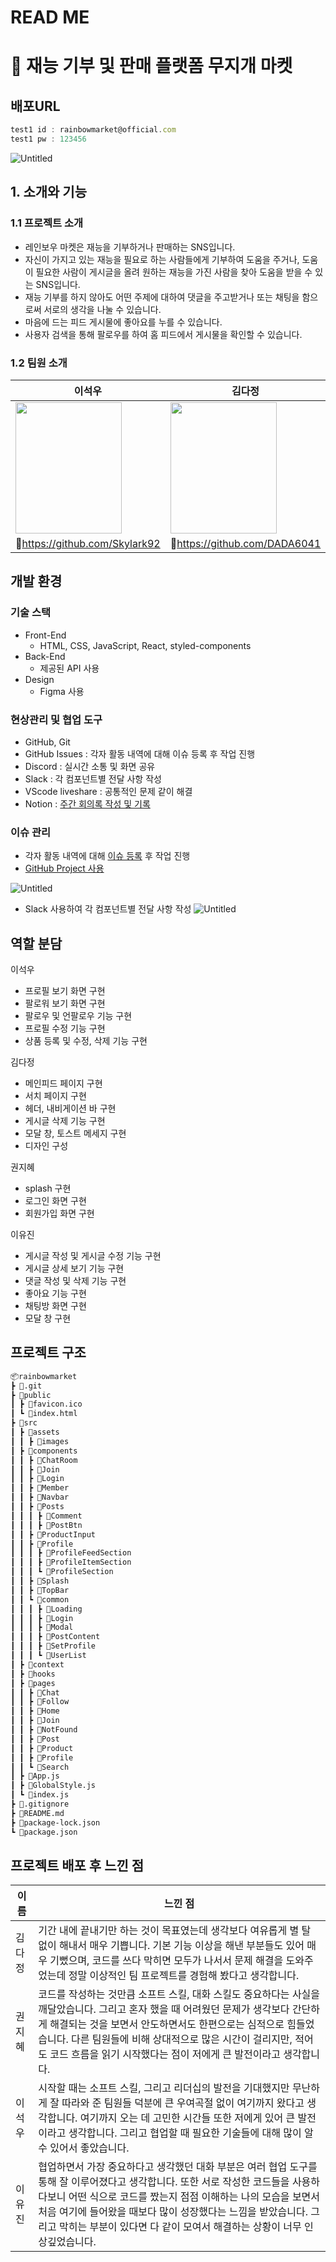 # READ ME

# 🌈 재능 기부 및 판매 플랫폼 무지개 마켓

## 배포URL

```jsx
test1 id : rainbowmarket@official.com
test1 pw : 123456
```

![Untitled](READ%20ME%20c897883500b54adbab5b8eadcde6c067/Untitled.png)

## 1. 소개와 기능

### 1.1 프로젝트 소개

- 레인보우 마켓은 재능을 기부하거나 판매하는 SNS입니다.
- 자신이 가지고 있는 재능을 필요로 하는 사람들에게 기부하여 도움을 주거나, 도움이 필요한 사람이 게시글을 올려 원하는 재능을 가진 사람을 찾아 도움을 받을 수 있는 SNS입니다.
- 재능 기부를 하지 않아도 어떤 주제에 대하여 댓글을 주고받거나 또는 채팅을 함으로써 서로의 생각을 나눌 수 있습니다.
- 마음에 드는 피드 게시물에 좋아요를 누를 수 있습니다.
- 사용자 검색을 통해 팔로우를 하여 홈 피드에서 게시물을 확인할 수 있습니다.

### 1.2 팀원 소개

| 이석우                                                                                           | 김다정                                                                                          | 권지혜                                                                                          | 이유진                                                                                          |
| ------------------------------------------------------------------------------------------------ | ----------------------------------------------------------------------------------------------- | ----------------------------------------------------------------------------------------------- | ----------------------------------------------------------------------------------------------- |
| <img src ="https://avatars.githubusercontent.com/u/108033922?v=4" width="170px" height="210px"/> | <img src ="https://avatars.githubusercontent.com/u/93987174?v=4" width="170px" height="210px"/> | <img src ="https://avatars.githubusercontent.com/u/53033847?v=4" width="170px" height="210px"/> | <img src ="https://avatars.githubusercontent.com/u/63508955?v=4" width="170px" height="210px"/> |
| 🔗https://github.com/Skylark92                                                                   | 🔗https://github.com/DADA6041                                                                   | 🔗https://github.com/jhfrontend                                                                 | 🔗https://github.com/yjlee9909                                                                  |

## 개발 환경

### 기술 스택

- Front-End
  - HTML, CSS, JavaScript, React, styled-components
- Back-End
  - 제공된 API 사용
- Design
  - Figma 사용

### 현상관리 및 협업 도구

- GitHub, Git
- GitHub Issues : 각자 활동 내역에 대해 이슈 등록 후 작업 진행
- Discord : 실시간 소통 및 화면 공유
- Slack : 각 컴포넌트별 전달 사항 작성
- VScode liveshare : 공통적인 문제 같이 해결
- Notion : [주간 회의록 작성 및 기록](https://www.notion.so/213a97533099429287dc06f75768add5)

### 이슈 관리

- 각자 활동 내역에 대해 [이슈 등록](https://github.com/RainbowMarkets/RainbowMarket/issues) 후 작업 진행
- [GitHub Project 사용](https://github.com/RainbowMarkets/RainbowMarket/projects?query=is%3Aopen)

![Untitled](READ%20ME%20c897883500b54adbab5b8eadcde6c067/Untitled%201.png)

- Slack 사용하여 각 컴포넌트별 전달 사항 작성
  ![Untitled](READ%20ME%20c897883500b54adbab5b8eadcde6c067/Untitled%202.png)

## 역할 분담

이석우

- 프로필 보기 화면 구현
- 팔로워 보기 화면 구현
- 팔로우 및 언팔로우 기능 구현
- 프로필 수정 기능 구현
- 상품 등록 및 수정, 삭제 기능 구현

김다정

- 메인피드 페이지 구현
- 서치 페이지 구현
- 헤더, 내비게이션 바 구현
- 게시글 삭제 기능 구현
- 모달 창, 토스트 메세지 구현
- 디자인 구성

권지혜

- splash 구현
- 로그인 화면 구현
- 회원가입 화면 구현

이유진

- 게시글 작성 및 게시글 수정 기능 구현
- 게시글 상세 보기 기능 구현
- 댓글 작성 및 삭제 기능 구현
- 좋아요 기능 구현
- 채팅방 화면 구현
- 모달 창 구현

## 프로젝트 구조

```markdown
📦rainbowmarket
┣ 📂.git
┣ 📂public
┃ ┣ 📜favicon.ico
┃ ┗ 📜index.html
┣ 📂src
┃ ┣ 📂assets
┃ ┃ ┣ 📂images
┃ ┣ 📂components
┃ ┃ ┣ 📂ChatRoom
┃ ┃ ┣ 📂Join
┃ ┃ ┣ 📂Login
┃ ┃ ┣ 📂Member
┃ ┃ ┣ 📂Navbar
┃ ┃ ┣ 📂Posts
┃ ┃ ┃ ┣ 📂Comment
┃ ┃ ┃ ┣ 📂PostBtn
┃ ┃ ┣ 📂ProductInput
┃ ┃ ┣ 📂Profile
┃ ┃ ┃ ┣ 📂ProfileFeedSection
┃ ┃ ┃ ┣ 📂ProfileItemSection
┃ ┃ ┃ ┗ 📂ProfileSection
┃ ┃ ┣ 📂Splash
┃ ┃ ┣ 📂TopBar
┃ ┃ ┗ 📂common
┃ ┃ ┃ ┣ 📂Loading
┃ ┃ ┃ ┣ 📂Login
┃ ┃ ┃ ┣ 📂Modal
┃ ┃ ┃ ┣ 📂PostContent
┃ ┃ ┃ ┣ 📂SetProfile
┃ ┃ ┃ ┗ 📂UserList
┃ ┣ 📂context
┃ ┣ 📂hooks
┃ ┣ 📂pages
┃ ┃ ┣ 📂Chat
┃ ┃ ┣ 📂Follow
┃ ┃ ┣ 📂Home
┃ ┃ ┣ 📂Join
┃ ┃ ┣ 📂NotFound
┃ ┃ ┣ 📂Post
┃ ┃ ┣ 📂Product
┃ ┃ ┣ 📂Profile
┃ ┃ ┗ 📂Search
┃ ┣ 📜App.js
┃ ┣ 📜GlobalStyle.js
┃ ┗ 📜index.js
┣ 📜.gitignore
┣ 📜README.md
┣ 📜package-lock.json
┗ 📜package.json
```

## 프로젝트 배포 후 느낀 점

| 이름   | 느낀 점                                                                                                                                                                                                                                                                                                                                            |
| ------ | -------------------------------------------------------------------------------------------------------------------------------------------------------------------------------------------------------------------------------------------------------------------------------------------------------------------------------------------------- |
| 김다정 | 기간 내에 끝내기만 하는 것이 목표였는데 생각보다 여유롭게 별 탈 없이 해내서 매우 기쁩니다. 기본 기능 이상을 해낸 부분들도 있어 매우 기뻤으며, 코드를 쓰다 막히면 모두가 나서서 문제 해결을 도와주었는데 정말 이상적인 팀 프로젝트를 경험해 봤다고 생각합니다.                                                                                      |
| 권지혜 | 코드를 작성하는 것만큼 소프트 스킬, 대화 스킬도 중요하다는 사실을 깨달았습니다. 그리고 혼자 했을 때 어려웠던 문제가 생각보다 간단하게 해결되는 것을 보면서 안도하면서도 한편으로는 심적으로 힘들었습니다. 다른 팀원들에 비해 상대적으로 많은 시간이 걸리지만, 적어도 코드 흐름을 읽기 시작했다는 점이 저에게 큰 발전이라고 생각합니다.             |
| 이석우 | 시작할 때는 소프트 스킬, 그리고 리더십의 발전을 기대했지만 무난하게 잘 따라와 준 팀원들 덕분에 큰 우여곡절 없이 여기까지 왔다고 생각합니다. 여기까지 오는 데 고민한 시간들 또한 저에게 있어 큰 발전이라고 생각합니다. 그리고 협업할 때 필요한 기술들에 대해 많이 알 수 있어서 좋았습니다.                                                          |
| 이유진 | 협업하면서 가장 중요하다고 생각했던 대화 부분은 여러 협업 도구를 통해 잘 이루어졌다고 생각합니다. 또한 서로 작성한 코드들을 사용하다보니 어떤 식으로 코드를 짰는지 점점 이해하는 나의 모습을 보면서 처음 여기에 들어왔을 때보다 많이 성장했다는 느낌을 받았습니다. 그리고 막히는 부분이 있다면 다 같이 모여서 해결하는 상황이 너무 인상깊었습니다. |
